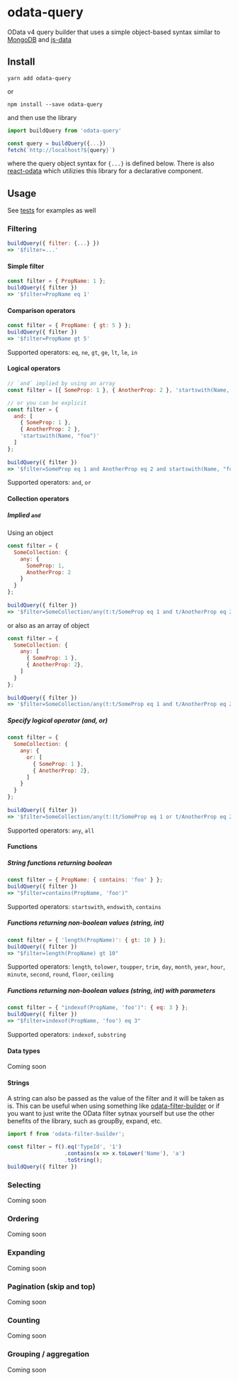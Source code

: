# odata-query

OData v4 query builder that uses a simple object-based syntax similar to [MongoDB](https://docs.mongodb.com/manual/reference/operator/query/) and [js-data](http://www.js-data.io/v3.0/docs/query-syntax)

## Install
```
yarn add odata-query
```
or
```
npm install --save odata-query
```

and then use the library
```js
import buildQuery from 'odata-query'

const query = buildQuery({...})
fetch(`http://localhost?${query}`)
``` 
where the query object syntax for `{...}` is defined below.  There is also [react-odata](https://github.com/techniq/react-odata) which utilizies this library for a declarative component.

## Usage
See [tests](src/index.test.js) for examples as well

### Filtering
```js
buildQuery({ filter: {...} })
=> '$filter=...'
```

#### Simple filter
```js
const filter = { PropName: 1 };
buildQuery({ filter })
=> '$filter=PropName eq 1'
```

#### Comparison operators
```js
const filter = { PropName: { gt: 5 } };
buildQuery({ filter })
=> '$filter=PropName gt 5'
```
Supported operators: `eq`, `ne`, `gt`, `ge`, `lt`, `le`, `in`

#### Logical operators
```js
// `and` implied by using an array
const filter = [{ SomeProp: 1 }, { AnotherProp: 2 }, 'startswith(Name, "foo")'];

// or you can be explicit
const filter = {
  and: [
    { SomeProp: 1 },
    { AnotherProp: 2 },
    'startswith(Name, "foo")'
  ]
};
    
buildQuery({ filter })
=> '$filter=SomeProp eq 1 and AnotherProp eq 2 and startswith(Name, "foo")'
```
Supported operators: `and`, `or`

#### Collection operators
##### Implied `and`

Using an object
```js
const filter = {
  SomeCollection: {
    any: {
      SomeProp: 1,
      AnotherProp: 2
    }
  }
};
    
buildQuery({ filter })
=> '$filter=SomeCollection/any(t:t/SomeProp eq 1 and t/AnotherProp eq 2)'
```

or also as an array of object
```js
const filter = {
  SomeCollection: {
    any: [
      { SomeProp: 1 },
      { AnotherProp: 2},
    ]
  }
};
    
buildQuery({ filter })
=> '$filter=SomeCollection/any(t:t/SomeProp eq 1 and t/AnotherProp eq 2)'
```

##### Specify logical operator (and, or)
```js
const filter = {
  SomeCollection: {
    any: {
      or: [
        { SomeProp: 1 },
        { AnotherProp: 2},
      ]
    }
  }
};
    
buildQuery({ filter })
=> '$filter=SomeCollection/any(t:(t/SomeProp eq 1 or t/AnotherProp eq 2)
```

Supported operators: `any`, `all`

#### Functions
##### String functions returning boolean
```js
const filter = { PropName: { contains: 'foo' } };
buildQuery({ filter })
=> "$filter=contains(PropName, 'foo')"
```
Supported operators: `startswith`, `endswith`, `contains`

##### Functions returning non-boolean values (string, int)
```js
const filter = { 'length(PropName)': { gt: 10 } };
buildQuery({ filter })
=> "$filter=length(PropName) gt 10"
```
Supported operators: `length`, `tolower`, `toupper`, `trim`,
`day`, `month`, `year`, `hour`, `minute`, `second`,
`round`, `floor`, `ceiling`

##### Functions returning non-boolean values (string, int) with parameters
```js
const filter = { "indexof(PropName, 'foo')": { eq: 3 } };
buildQuery({ filter })
=> "$filter=indexof(PropName, 'foo') eq 3"
```
Supported operators: `indexof`, `substring`

#### Data types
Coming soon

#### Strings
A string can also be passed as the value of the filter and it will be taken as is.  This can be useful when using something like [odata-filter-builder](https://github.com/bodia-uz/odata-filter-builder) or if you want to just write the OData filter sytnax yourself but use the other benefits of the library, such as groupBy, expand, etc.
```js
import f from 'odata-filter-builder';

const filter = f().eq('TypeId', '1')
                  .contains(x => x.toLower('Name'), 'a')
                  .toString();
buildQuery({ filter })
```

### Selecting
Coming soon

### Ordering
Coming soon

### Expanding
Coming soon

### Pagination (skip and top)
Coming soon

### Counting
Coming soon

### Grouping / aggregation
Coming soon